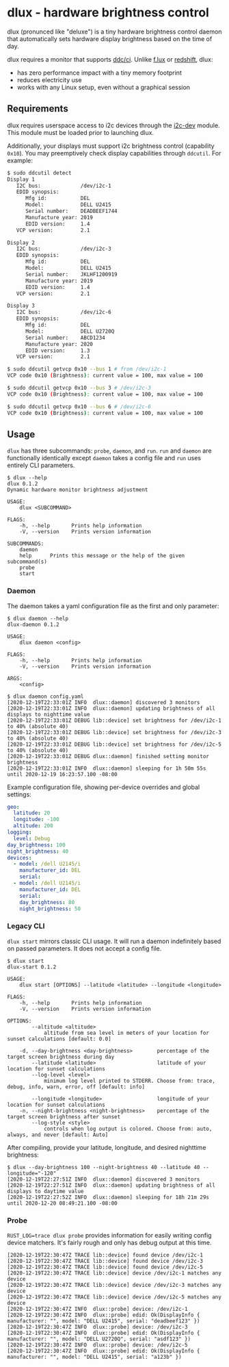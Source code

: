 # dlux - hardware brightness control
dlux (pronunced like "deluxe") is a tiny hardware brightness control daemon that
automatically sets hardware display brightness based on the time of day.


dlux requires a monitor that supports [ddc/ci](https://en.wikipedia.org/wiki/Display_Data_Channel#DDC/CI).
Unlike [f.lux](https://justgetflux.com/) or [redshift](https://github.com/jonls/redshift), dlux:
  * has zero performance impact with a tiny memory footprint
  * reduces electricity use
  * works with any Linux setup, even without a graphical session

## Requirements
dlux requires userspace access to i2c devices through the [i2c-dev](https://www.kernel.org/doc/Documentation/i2c/dev-interface)
module. This module must be loaded prior to launching dlux.


Additionally, your displays must support i2c brightness control (capability `0x10`).
You may preemptively check display capabilities through `ddcutil`. For example:

```bash
$ sudo ddcutil detect
Display 1
   I2C bus:             /dev/i2c-1
   EDID synopsis:
      Mfg id:           DEL
      Model:            DELL U2415
      Serial number:    DEADBEEF1744
      Manufacture year: 2019
      EDID version:     1.4
   VCP version:         2.1

Display 2
   I2C bus:             /dev/i2c-3
   EDID synopsis:
      Mfg id:           DEL
      Model:            DELL U2415
      Serial number:    JKLHF1200919
      Manufacture year: 2019
      EDID version:     1.4
   VCP version:         2.1

Display 3
   I2C bus:             /dev/i2c-6
   EDID synopsis:
      Mfg id:           DEL
      Model:            DELL U2720Q
      Serial number:    ABCD1234
      Manufacture year: 2020
      EDID version:     1.3
   VCP version:         2.1

$ sudo ddcutil getvcp 0x10 --bus 1 # from /dev/i2c-1
VCP code 0x10 (Brightness): current value = 100, max value = 100

$ sudo ddcutil getvcp 0x10 --bus 3 # /dev/i2c-3
VCP code 0x10 (Brightness): current value = 100, max value = 100

$ sudo ddcutil getvcp 0x10 --bus 6 # /dev/i2c-6
VCP code 0x10 (Brightness): current value = 100, max value = 100
```

## Usage
`dlux` has three subcommands: `probe`, `daemon`, and `run`. `run` and `daemon`
are functionally identically except `daemon` takes a config file and `run` uses
entirely CLI parameters.

```
$ dlux --help
dlux 0.1.2
Dynamic hardware monitor brightness adjustment

USAGE:
    dlux <SUBCOMMAND>

FLAGS:
    -h, --help       Prints help information
    -V, --version    Prints version information

SUBCOMMANDS:
    daemon
    help      Prints this message or the help of the given subcommand(s)
    probe
    start

```

### Daemon
The daemon takes a yaml configuration file as the first and only parameter:

```
$ dlux daemon --help
dlux-daemon 0.1.2

USAGE:
    dlux daemon <config>

FLAGS:
    -h, --help       Prints help information
    -V, --version    Prints version information

ARGS:
    <config>

$ dlux daemon config.yaml
[2020-12-19T22:33:01Z INFO  dlux::daemon] discovered 3 monitors
[2020-12-19T22:33:01Z INFO  dlux::daemon] updating brightness of all displays to nighttime value
[2020-12-19T22:33:01Z DEBUG lib::device] set brightness for /dev/i2c-1 to 40% (absolute 40)
[2020-12-19T22:33:01Z DEBUG lib::device] set brightness for /dev/i2c-3 to 40% (absolute 40)
[2020-12-19T22:33:01Z DEBUG lib::device] set brightness for /dev/i2c-5 to 40% (absolute 40)
[2020-12-19T22:33:01Z DEBUG dlux::daemon] finished setting monitor brightness
[2020-12-19T22:33:01Z INFO  dlux::daemon] sleeping for 1h 50m 55s until 2020-12-19 16:23:57.100 -08:00
```

Example configuration file, showing per-device overrides and global settings:

```yaml
geo:
  latitude: 20
  longitude: -100
  altitude: 200
logging:
  level: Debug
day_brightness: 100
night_brightness: 40
devices:
  - model: /dell U2145/i
    manufacturer_id: DEL
    serial:
  - model: /dell U2145/i
    manufacturer_id: DEL
    serial:
    day_brightness: 80
    night_brightness: 50
```


### Legacy CLI
`dlux start` mirrors classic CLI usage. It will run a daemon indefinitely based on passed parameters.
It does not accept a config file.

```
$ dlux start
dlux-start 0.1.2

USAGE:
    dlux start [OPTIONS] --latitude <latitude> --longitude <longitude>

FLAGS:
    -h, --help       Prints help information
    -V, --version    Prints version information

OPTIONS:
        --altitude <altitude>
            altitude from sea level in meters of your location for sunset calculations [default: 0.0]

    -d, --day-brightness <day-brightness>        percentage of the target screen brightness during day
        --latitude <latitude>                    latitude of your location for sunset calculations
        --log-level <level>
            minimum log level printed to STDERR. Choose from: trace, debug, info, warn, error, off [default: info]

        --longitude <longitude>                  longitude of your location for sunset calculations
    -n, --night-brightness <night-brightness>    percentage of the target screen brightness after sunset
        --log-style <style>
            controls when log output is colored. Choose from: auto, always, and never [default: Auto]
```

After compiling, provide your latitude, longitude, and desired nighttime brightness:
```
$ dlux --day-brightness 100 --night-brightness 40 --latitude 40 --longitude="-120"
[2020-12-19T22:27:51Z INFO  dlux::daemon] discovered 3 monitors
[2020-12-19T22:27:51Z INFO  dlux::daemon] updating brightness of all displays to daytime value
[2020-12-19T22:27:52Z INFO  dlux::daemon] sleeping for 18h 21m 29s until 2020-12-20 08:49:21.100 -08:00
```

### Probe
`RUST_LOG=trace dlux probe` provides information for easily writing config device matchers. It's
fairly rough and only has debug output at this time.

```
[2020-12-19T22:30:47Z TRACE lib::device] found device /dev/i2c-1
[2020-12-19T22:30:47Z TRACE lib::device] found device /dev/i2c-3
[2020-12-19T22:30:47Z TRACE lib::device] found device /dev/i2c-5
[2020-12-19T22:30:47Z TRACE lib::device] device /dev/i2c-1 matches any device
[2020-12-19T22:30:47Z TRACE lib::device] device /dev/i2c-3 matches any device
[2020-12-19T22:30:47Z TRACE lib::device] device /dev/i2c-5 matches any device
[2020-12-19T22:30:47Z INFO  dlux::probe] device: /dev/i2c-1
[2020-12-19T22:30:47Z INFO  dlux::probe] edid: Ok(DisplayInfo { manufacturer: "", model: "DELL U2415", serial: "deadbeef123" })
[2020-12-19T22:30:47Z INFO  dlux::probe] device: /dev/i2c-3
[2020-12-19T22:30:47Z INFO  dlux::probe] edid: Ok(DisplayInfo { manufacturer: "", model: "DELL U2720Q", serial: "asdf123" })
[2020-12-19T22:30:47Z INFO  dlux::probe] device: /dev/i2c-5
[2020-12-19T22:30:47Z INFO  dlux::probe] edid: Ok(DisplayInfo { manufacturer: "", model: "DELL U2415", serial: "a123b" })
```
